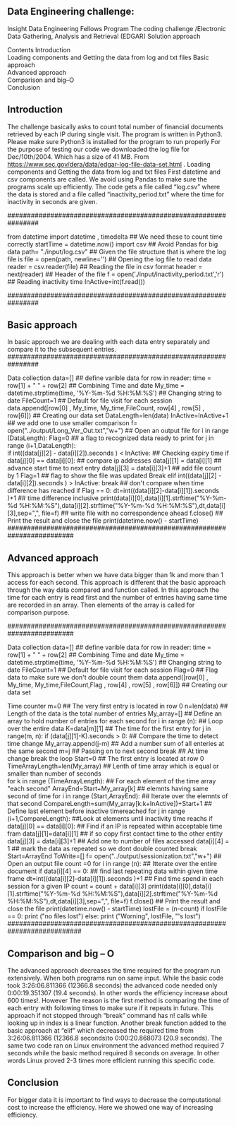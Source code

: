 ## Data Engineering challenge:
Insight Data Engineering Fellows Program 
The coding challenge /Electronic Data Gathering, Analysis and Retrieval (EDGAR) 
Solution approach

Contents
Introduction	
Loading components and Getting the data from log and txt files
Basic approach	
Advanced approach	
Comparison and big–O	
Conclusion

## Introduction
The challenge basically asks to count total number of financial documents retrieved by each IP during single visit. 
The program is written in Python3. Please make sure Python3 is installed for the program to run properly
For the purpose of testing our code we downloaded the log file for Dec/10th/2004. Which has a size of 41 MB. From https://www.sec.gov/dera/data/edgar-log-file-data-set.html . 
Loading components and Getting the data from log and txt files
First datetime and csv components are called. We avoid using Pandas to make sure the programs scale up efficiently. The code gets a file called “log.csv” where the data is stored and a file called “inactivity_period.txt” where the time for inactivity in seconds are given. 

################################################################

from datetime import datetime , timedelta ## We need these to count time correctly
startTime = datetime.now()
import csv ## Avoid Pandas for big data 
path= "./input/log.csv" ## Given the file structure that is where the log file is
file = open(path, newline='') ## Opening the log file to read data
reader = csv.reader(file) ## Reading the file in csv format
header = next(reader) ## Header of the file 
f = open('./input/inactivity_period.txt','r') ## Reading inactivity time
InActive=int(f.read())

################################################################
## Basic approach
In basic approach we are dealing with each data entry separately and compare it to the subsequent entries. 
################################################################

Data collection
data=[]   ## define varible data
for row in reader:
    time = row[1] + " " + row[2]  ## Combining Time and date 
    My_time = datetime.strptime(time, '%Y-%m-%d %H:%M:%S') ## Changing string to date 
    FileCount=1  ## Default for file visit for each session
    data.append([row[0] , My_time, My_time,FileCount, row[4] , row[5] , row[6]])  ## Creating our data set
DataLength=len(data)
InActive=InActive+1		## we add one to use smaller comparison 
f= open("../output/Long_Ver_Out.txt","w+") ## Open an output file
for i in range (DataLength): 
    Flag=0  			## a flag to recognized data ready to print
    for j in range (i+1,DataLength):  
        if int((data[j][2] - data[i][2]).seconds ) < InActive: ## Checking expiry time
            if data[j][0] == data[i][0]:			## compare ip addresses
                data[j][1] = data[i][1]			## advance start time to next entry
                data[j][3] = data[i][3]+1		## add file count by 1
                Flag=1					## flag to show the file was updated
                Break
        elif int((data[j][2] - data[i][2]).seconds ) > InActive:
            break                                ## don't compare when time difference has reached
    if Flag == 0:
        dt=int((data[i][2]-data[i][1]).seconds )+1	 ## time difference inclusive
        print(data[i][0],data[i][1].strftime("%Y-%m-%d %H:%M:%S"),data[i][2].strftime("%Y-%m-%d %H:%M:%S"),dt,data[i][3],sep=",", file=f)	 ## write file with no correspondence ahead
f.close()                           ## Print the result and close the file
print(datetime.now() - startTime)   
#########################################################################

## Advanced approach 
This approach is better when we have data bigger than 1k and more than 1 access for each second. This approach is different that the basic approach through the way data compared and function called. In this approach the time for each entry is read first and the number of entries having same time are recorded in an array. Then elements of the array is called for comparison purpose. 

#########################################################################

Data collection
data=[]   ## define varible data
for row in reader:
    time = row[1] + " " + row[2]  ## Combining Time and date 
    My_time = datetime.strptime(time, '%Y-%m-%d %H:%M:%S') ## Changing string to date 
    FileCount=1  ## Default for file visit for each session
    Flag=0 ## Flag data to make sure we don't double count them
    data.append([row[0] , My_time, My_time,FileCount,Flag , row[4] , row[5] , row[6]])  ## Creating our data set

Time counter 
m=0 ## The very first entry is located in row 0
n=len(data) ## Length of the data is the total number of entries
My_array=[] ## Define an array to hold number of entries for each second
for i in range (n): ## Loop over the entire data
    K=data[m][1]    ## The time for the first entry
    for j in range(m, n): 
        if (data[j][1]-K).seconds > 0:  ## Compare the time to detect time change
            My_array.append(j-m)        ## Add a number sum of all enteries at the same second 
            m=j                         ## Passing on to next second
            break                       ## At time change break the loop
Start=0                                 ## The first entry is located at row 0
TimeArrayLength=len(My_array)           ## Lenth of time array which is equal or smaller than number of seconds                     
for k in range (TimeArrayLength):       ## For each element of the time array "each second"
    ArrayEnd=Start+My_array[k]          ## elemnts having same second of time
    for i in range (Start,ArrayEnd):    ## Iterate over the elemnts of that second
        CompareLength=sum(My_array[k:k+InActive])+Start+1  ## Define last element before inactive timereached
        for j in range (i+1,CompareLength): ##Look at elements until inactivity time reachs
            if data[j][0] == data[i][0]: ## Find if an IP is repeated within acceptable time fram
                data[j][1]=data[i][1]    ## if so copy first contact time to the other entity
                data[j][3] = data[i][3]+1 ## Add one to number of files accessed
                data[i][4] = 1           ## mark the data as repeated so we dont double counted
                break
    Start=ArrayEnd
ToWrite=[] 
f= open("../output/sessionization.txt","w+") ## Open an output file
count =0
for i in range (n):                  ## Itterate over the entire document
    if data[i][4] == 0:              ## find last repeating data within given time frame
        dt=int((data[i][2]-data[i][1]).seconds )+1     ## Find time spend in each session for a given IP
        count = count + data[i][3]
        print(data[i][0],data[i][1].strftime("%Y-%m-%d %H:%M:%S"),data[i][2].strftime("%Y-%m-%d %H:%M:%S"),dt,data[i][3],sep=",", file=f)
f.close()                           ## Print the result and close the file
print(datetime.now() - startTime)
lostFile = (n-count)
if lostFile == 0:
    print ("no files lost")
else:
    print ("Worning", lostFile, "'s lost")
###########################################################################

## Comparison and big – O
The advanced approach decreases the time required for the program run extensively. When both programs run on same input. While the basic code took 3:26:06.811366 (12366.8 seconds) the advanced code needed only 0:00:19.351307 (19.4 seconds). In other words the efficiency increase about 600 times!. However 
The reason is the first method is comparing the time of each entry with following times to make sure if it repeats in future. This approach if not stopped through “break” command has n!  calls while looking up in index is a linear function. Another break function added to the basic approach at “elif” which decreased the required time from 3:26:06.811366 (12366.8 seconds)to 0:00:20.868073 (20.9 seconds).
The same two code ran on Linux environment the advanced method required 7 seconds while the basic method required 8 seconds on average. In other words Linux proved 2-3 times more efficient running this specific code.

## Conclusion
For bigger data it is important to find ways to decrease the computational cost to increase the efficiency. Here we showed one way of increasing efficiency. 



